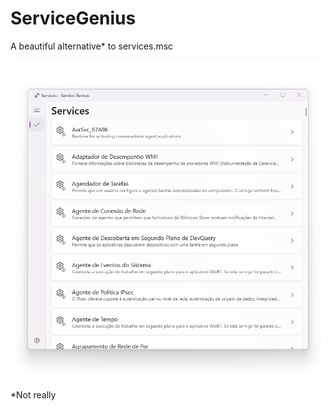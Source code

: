 # ServiceGenius

A beautiful alternative* to services.msc

<img src="images/image-1.png" alt="Torrent list" width="800" loading="lazy" />


*Not really